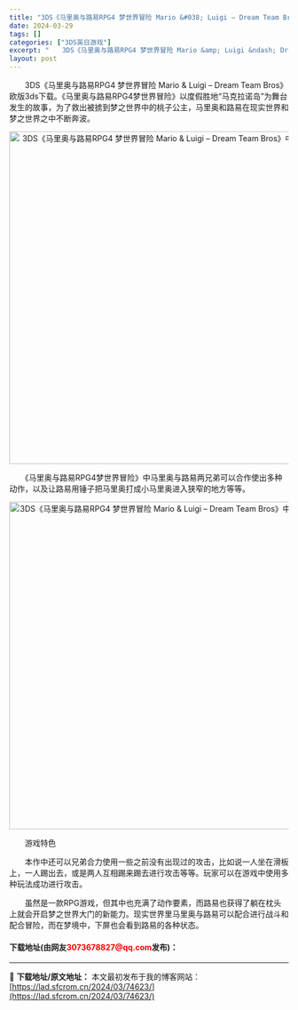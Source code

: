 ```yaml
---
title: "3DS《马里奥与路易RPG4 梦世界冒险 Mario &#038; Luigi – Dream Team Bros》中文版CIA下载"
date: 2024-03-29
tags: []
categories: ["3DS英日游戏"]
excerpt: "　　3DS《马里奥与路易RPG4 梦世界冒险 Mario &amp; Luigi &ndash; Dream Team Bros》欧版3ds下载。《马里奥与路易RPG4梦世界冒险》以度假胜地&ldquo;马克拉诺岛&rdquo;为舞台发生的故事，为了救出被掳到梦之世界中的桃子公主，马里奥和路易在现实&hellip;"
layout: post
---
```


 <p>　　3DS《马里奥与路易RPG4 梦世界冒险 Mario &amp; Luigi &ndash; Dream Team Bros》欧版3ds下载。《马里奥与路易RPG4梦世界冒险》以度假胜地&ldquo;马克拉诺岛&rdquo;为舞台发生的故事，为了救出被掳到梦之世界中的桃子公主，马里奥和路易在现实世界和梦之世界之中不断奔波。</p> <p align="center"><img align="" border="0" src="https://lad.sfcrom.cn/wp-content/uploads/2024/03/20240329_660624fb9cdf4.webp" width="599" alt="3DS《马里奥与路易RPG4 梦世界冒险 Mario &amp; Luigi – Dream Team Bros》中文版CIA下载" /></p> <p>　　《马里奥与路易RPG4梦世界冒险》中马里奥与路易两兄弟可以合作使出多种动作，以及让路易用锤子把马里奥打成小马里奥进入狭窄的地方等等。</p> <p align="center"><img align="" border="0" src="https://lad.sfcrom.cn/wp-content/uploads/2024/03/20240329_660624fc0233b.webp" width="590" alt="3DS《马里奥与路易RPG4 梦世界冒险 Mario &amp; Luigi – Dream Team Bros》中文版CIA下载" /></p> <p>　　游戏特色</p> <p>　　本作中还可以兄弟合力使用一些之前没有出现过的攻击，比如说一人坐在滑板上，一人踢出去，或是两人互相踢来踢去进行攻击等等。玩家可以在游戏中使用多种玩法成功进行攻击。</p> <p>　　虽然是一款RPG游戏，但其中也充满了动作要素，而路易也获得了躺在枕头上就会开启梦之世界大门的新能力。现实世界里马里奥与路易可以配合进行战斗和配合冒险，而在梦境中，下屏也会看到路易的各种状态。</p> <p><h4>下载地址(由网友<font color="red">3073678827@qq.com</font>发布)：</h4></p> 

---
📖 **下载地址/原文地址：** 本文最初发布于我的博客网站：[https://lad.sfcrom.cn/2024/03/74623/](https://lad.sfcrom.cn/2024/03/74623/)
